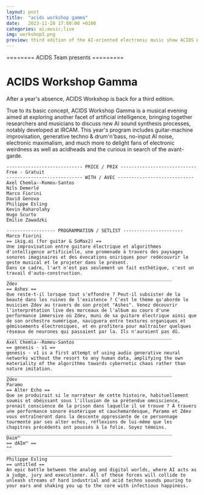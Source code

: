 ```yaml
---
layout: post
title:  "acids workshop gamma"
date:   2023-11-28 17:00:00 +0100
categories: ai;music;live
img: workshop3.png
preview: third edition of the AI-oriented electronic music show ACIDS Workshop at Cirque Électrique
---
```


======== ACIDS Team presents =========

# ACIDS Workshop Gamma

After a year's absence, ACIDS Workshop is back for a third edition.

True to its basic concept, ACIDS Workshop Gamma is a musical evening aimed at exploring another facet of artificial intelligence, bringing together researchers and musicians to discuss new AI sound synthesis processes, notably developed at IRCAM. This year's program includes guitar-machine improvisation, generative techno & drum'n'bass, no-input AI noise, electronic maximalism, and much more to delight fans of electronic weirdness as well as acidheads and the curious in search of the avant-garde.

```
---------------------------- PRICE / PRIX ----------------------------
Free - Gratuit
---------------------------- WITH / AVEC ----------------------------
Axel Chemla--Romeu-Santos
Nils Demerlé
Marco Fiorini
David Genova
Philippe Esling
Kevin Raharolahy
Hugo Scurto
Émilie Zawadzki

------------------ PROGRAMMATION / SETLIST ----------------------
Marco Fiorini
== ikig.ai (for guitar & SoMax2) ==
Une improvisation entre guitare électrique et algorithmes d'intelligence artificielle, une promenade à travers des paysages sonores imaginaires et des évocations oniriques pour redécouvrir le geste musical et le projeter dans le présent.
Dans ce cadre, l'art n'est pas seulement un fait esthétique, c'est un travail d'auto-construction.
_____________________________________________________________
Zdev
== Ashes ==
Que reste-t-il lorsque tout s'effondre ? Peut-il subsister de la beauté dans les ruines de l'existence ? C'est le thème qu'aborde le musicien Zdev au travers de son projet "Ashes". Venez découvrir l'interprétation live des morceaux de l'album au cours d'une performance immersive où Zdev, muni de sa guitare électrique ainsi que de son orchestre numérique, naviguera entre textures organiques et gémissements électroniques, et en profitera pour maltraiter quelques réseaux de neurones qui passaient par la. Ils n'auraient pas dû.
_____________________________________________________________
Axel Chemla--Romeu-Santos
== genesis - v1 ==
genesis - v1 is a first attempt of using audio generative neural networks without the resort to any human data, amplifying the own materiality of the algorithms towards cybernetic chaos rather than nature imitation.
_____________________________________________________________
Zdev
Paramo
== Alter Echo ==
Que se produirait si le narrateur de cette histoire, habituellement soumis et obéissant sous l'illusion de sa prétendue omniscience, prenait conscience de la prison dans laquelle il se trouve ? À travers une performance sonore ésotérique et cauchemardesque, Paramo et Zdev vous entraîneront dans la descente oppressante de ce personnage tourmenté par ses alter echos, réflexions de lui-même que les chapitres précédents ont poussés à la folie. Soyez témoins.
_____________________________________________________________
Daim™
== dAIm™ ==
^^
_____________________________________________________________
Philippe Esling
== untitled ==
An epic battle between the analog and digital worlds, where AI acts as a judge, jury and executioner. All of these forces will collide to unleash streams of hard industrial and acid techno sounds pouring to your ears and shaking you up to the core with infectious happiness. 

```